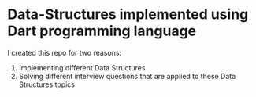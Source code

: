 # Data-Structures implemented using Dart programming language
I created this repo for two reasons:
1. Implementing different Data Structures
2. Solving different interview questions that are applied to these Data Structures topics

